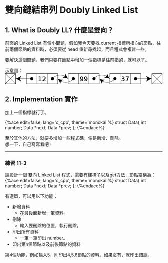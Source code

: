# 雙向鏈結串列 Doubly Linked List

## 1. What is Doubly LL? 什麼是雙向？

前面的 Linked List 有個小問題，假如我今天要找 current 指標所指向的節點，往前兩個節點的資料時，必須要從 head 重新尋找起，而且程式會複雜一些。

要解決這個問題，我們只要在節點中增加一個指標是往前指的，就可以了。

示意圖：  
![Doubly-linked-list.png](img/Doubly-linked-list.png)

## 2. Implementation 實作

加上一個指標就行了。

{%ace edit=false, lang='c_cpp', theme='monokai'%}
struct Data{
    int number;
    Data *next;
    Data *prev;
};
{%endace%}

至於其他的方法，就要多增加一些程式碼，像是新增、刪除。  
想一下，自己寫寫看吧！

___

### 練習 11-3

請設計一個 雙向 Linked List 程式，需要有建構子以及get方法，節點結構為：
{%ace edit=false, lang='c_cpp', theme='monokai'%}
struct Data{
    int number;
    Data *next;
    Data *prev;
};
{%endace%}

有選單，可以用以下功能：

* 新增資料
	* 在最後面新增一筆資料。
* 刪除
	* 輸入要刪除的位置，執行刪除。
* 印出所有資料
	* 一筆一筆印出 number。
* 印出第n個節點以及前後節點的資料

第4個功能，例如輸入5，則印出4,5,6節點的資料。如果沒有，就印出錯誤。  

